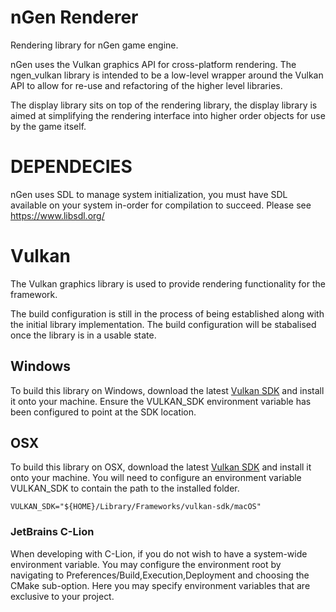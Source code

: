 # nGen Renderer
Rendering library for nGen game engine.

nGen uses the Vulkan graphics API for cross-platform rendering. The ngen_vulkan library is intended
to be a low-level wrapper around the Vulkan API to allow for re-use and refactoring of the higher
level libraries.

The display library sits on top of the rendering library, the display library is aimed at simplifying
the rendering interface into higher order objects for use by the game itself.

# DEPENDECIES
nGen uses SDL to manage system initialization, you must have SDL available on your system in-order for
compilation to succeed. Please see https://www.libsdl.org/

# Vulkan
The Vulkan graphics library is used to provide rendering functionality for the framework.

The build configuration is still in the process of being established along with the initial
library implementation. The build configuration will be stabalised once the library is in a usable state.

## Windows
To build this library on Windows, download the latest [Vulkan SDK](https://vulkan.lunarg.com/sdk/home)
and install it onto your machine. Ensure the VULKAN_SDK environment variable has been configured to
point at the SDK location.

## OSX
To build this library on OSX, download the latest [Vulkan SDK](https://vulkan.lunarg.com/sdk/home) and
install it onto your machine. You will need to configure an environment variable VULKAN_SDK to contain
the path to the installed folder.
```
VULKAN_SDK="${HOME}/Library/Frameworks/vulkan-sdk/macOS"
```
### JetBrains C-Lion
When developing with C-Lion, if you do not wish to have a system-wide environment variable. You may
configure the environment root by navigating to Preferences/Build,Execution,Deployment and choosing
the CMake sub-option. Here you may specify environment variables that are exclusive to your project.
 
